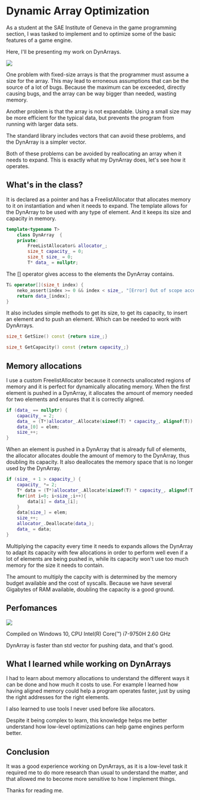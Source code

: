 # Dynamic Array Optimization

As a student at the SAE Institute of Geneva in the game programming section, I was tasked to implement and to optimize some of the basic features of a game engine. 

Here, I'll be presenting my work on DynArrays.

![](https://github.com/GJeannin0/Gjeannin0.github.io/blob/master/Images/array.jpg)

One problem with fixed-size arrays is that the programmer must assume a size for the array. This may lead to erroneous assumptions that can be the source of a lot of bugs. Because the maximum can be exceeded, directly causing bugs, and the array can be way bigger than needed, wasting memory.

Another problem is that the array is not expandable. Using a small size may be more efficient for the typical data, but prevents the program from running with larger data sets.

The standard library includes vectors that can avoid these problems, and the DynArray is a simpler vector.

Both of these problems can be avoided by reallocating an array when it needs to expand. This is exactly what my DynArray does, let's see how it operates. 

## What's in the class?

It is declared as a pointer and has a FreelistAllocator that allocates memory to it on instantiation and when it needs to expand.
The template allows for the DynArray to be used with any type of element.
And it keeps its size and capacity in memory.

```cpp
template<typename T>
	class DynArray	{
	private:
		FreeListAllocator& allocator_;
		size_t capacity_ = 0;
		size_t size_ = 0;
		T* data_ = nullptr;
```
The [] operator gives access to the elements the DynArray contains.

```cpp
T& operator[](size_t index) {
	neko_assert(index >= 0 && index < size_, "[Error] Out of scope access");
	return data_[index];
}
```

It also includes simple methods to get its size, to get its capacity, to insert an element and to push an element.
Which can be needed to work with DynArrays.

```cpp
size_t GetSize() const {return size_;}

size_t GetCapacity() const {return capacity_;}
```

## Memory allocations

I use a custom FreelistAllocator because it connects unallocated regions of memory and it is perfect for dynamically allocating memory.
When the first element is pushed in a DynArray, it allocates the amount of memory needed for two elements and ensures that it is correctly aligned.

```cpp
if (data_ == nullptr) {
	capacity_ = 2;
	data_ = (T*)allocator_.Allocate(sizeof(T) * capacity_, alignof(T));
	data_[0] = elem;
	size_++;
}
```

When an element is pushed in a DynArray that is already full of elements, the allocator allocates double the amount of memory to the DynArray, thus doubling its capacity. It also deallocates the memory space that is no longer used by the DynArray.

```cpp
if (size_ + 1 > capacity_) {
	capacity_ *= 2;
	T* data = (T*)allocator_.Allocate(sizeof(T) * capacity_, alignof(T));
	for(int i=0; i<size_;i++){
		data[i] = data_[i];
	}
	data[size_] = elem;
	size_++;
	allocator_.Deallocate(data_);					
	data_ = data;
}
```
Multiplying the capacity every time it needs to expands allows the DynArray to adapt its capacity with few allocations in order to perform well even if a lot of elements are being pushed in, while its capacity won't use too much memory for the size it needs to contain.

The amount to multiply the capcity with is determined by the memory budget available and the cost of syscalls.
Because we have several Gigabytes of RAM available, doubling the capacity is a good ground.

## Perfomances

![](https://github.com/GJeannin0/Gjeannin0.github.io/blob/master/Images/bench.png)

Compiled on Windows 10, CPU Intel(R) Core(™) i7-9750H 2.60 GHz

DynArray is faster than std vector for pushing data, and that's good.

## What I learned while working on DynArrays

I had to learn about memory allocations to understand the different ways it can be done and how much it costs to use. 
For example I learned how having aligned memory could help a program operates faster, just by using the right addresses for the right elements.

I also learned to use tools I never used before like allocators.

Despite it being complex to learn, this knowledge helps me better understand how low-level optimizations can help game engines perform better.

## Conclusion

It was a good experience working on DynArrays, as it is a low-level task it required me to do more research than usual to understand the matter, and that allowed me to become more sensitive to how I implement things.



Thanks for reading me.
